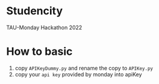 # Studencity
TAU-Monday Hackathon 2022

# How to basic
1. copy `APIKeyDummy.py` and rename the copy to `APIKey.py`
2. copy your `api key` provided by monday into apiKey
